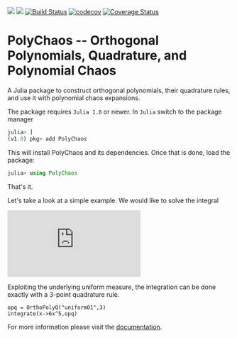 [![](https://img.shields.io/badge/docs-stable-blue.svg)](https://timueh.github.io/PolyChaos.jl/stable)
[![](https://img.shields.io/badge/docs-dev-blue.svg)](https://timueh.github.io/PolyChaos.jl/dev)
[![Build Status](https://travis-ci.org/timueh/PolyChaos.jl.svg?branch=master)](https://travis-ci.org/timueh/PolyChaos.jl)
[![codecov](https://codecov.io/gh/timueh/PolyChaos.jl/branch/master/graph/badge.svg)](https://codecov.io/gh/timueh/PolyChaos.jl)
[![Coverage Status](https://coveralls.io/repos/github/timueh/PolyChaos.jl/badge.svg?branch=master)](https://coveralls.io/github/timueh/PolyChaos.jl?branch=master)



# PolyChaos -- Orthogonal Polynomials, Quadrature, and Polynomial Chaos

A Julia package to construct orthogonal polynomials, their quadrature rules, and use it with polynomial chaos expansions.

The package requires `Julia 1.0` or newer.
In `Julia` switch to the package manager
```julia
julia> ]
(v1.0) pkg> add PolyChaos
```
This will install PolyChaos and its dependencies.
Once that is done, load the package:
```julia
julia> using PolyChaos
```
That's it.

Let's take a look at a simple example.
We would like to solve the integral

![equation](https://latex.codecogs.com/gif.latex?%5Cint_0%5E1%206%20x%5E5%20%5Cmathrm%7Bd%7Dx.)

Exploiting the underlying uniform measure, the integration can be done exactly with a 3-point quadrature rule.
```@example mysetup
opq = OrthoPolyQ("uniform01",3)
integrate(x->6x^5,opq)
```


For more information please visit the [documentation](https://timueh.github.io/PolyChaos.jl/stable/).
